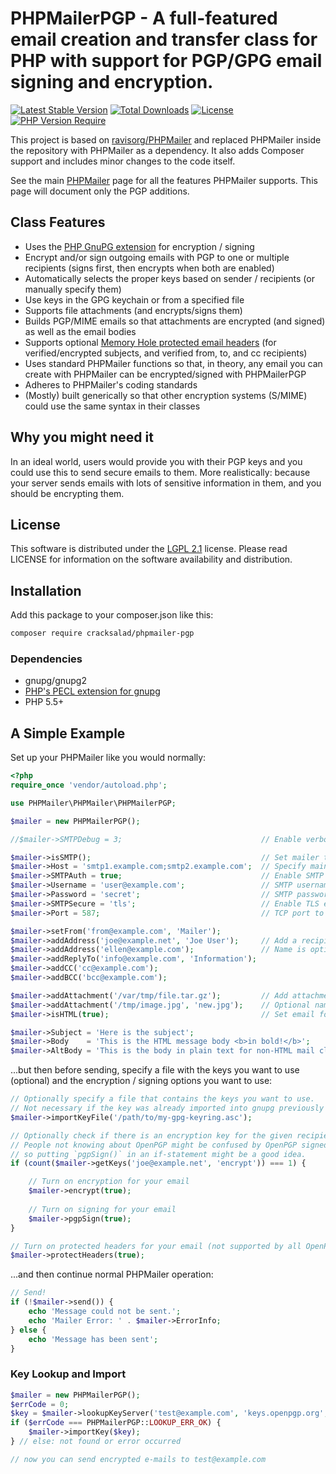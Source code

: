 # PHPMailerPGP - A full-featured email creation and transfer class for PHP with support for PGP/GPG email signing and encryption.

[![Latest Stable Version](http://poser.pugx.org/cracksalad/phpmailer-pgp/v)](https://packagist.org/packages/cracksalad/phpmailer-pgp)
[![Total Downloads](http://poser.pugx.org/cracksalad/phpmailer-pgp/downloads)](https://packagist.org/packages/cracksalad/phpmailer-pgp)
[![License](http://poser.pugx.org/cracksalad/phpmailer-pgp/license)](https://packagist.org/packages/cracksalad/phpmailer-pgp)
[![PHP Version Require](http://poser.pugx.org/cracksalad/phpmailer-pgp/require/php)](https://packagist.org/packages/cracksalad/phpmailer-pgp)

This project is based on [ravisorg/PHPMailer](https://github.com/ravisorg/PHPMailer) and replaced PHPMailer inside the repository with PHPMailer as a dependency. It also adds Composer support and includes minor changes to the code itself.

See the main [PHPMailer](https://www.github.com/PHPMailer/PHPMailer) page for all the features PHPMailer supports. This page will document only the PGP additions.

## Class Features

- Uses the [PHP GnuPG extension](https://secure.php.net/manual/en/ref.gnupg.php) for encryption / signing
- Encrypt and/or sign outgoing emails with PGP to one or multiple recipients (signs first, then encrypts when both are enabled)
- Automatically selects the proper keys based on sender / recipients (or manually specify them)
- Use keys in the GPG keychain or from a specified file
- Supports file attachments (and encrypts/signs them)
- Builds PGP/MIME emails so that attachments are encrypted (and signed) as well as the email bodies
- Supports optional [Memory Hole protected email headers](https://github.com/autocrypt/memoryhole) (for verified/encrypted subjects, and verified from, to, and cc recipients)
- Uses standard PHPMailer functions so that, in theory, any email you can create with PHPMailer can be encrypted/signed with PHPMailerPGP
- Adheres to PHPMailer's coding standards
- (Mostly) built generically so that other encryption systems (S/MIME) could use the same syntax in their classes

## Why you might need it

In an ideal world, users would provide you with their PGP keys and you could use this to send secure emails to them. More realistically: because your server sends emails with lots of sensitive information in them, and you should be encrypting them.

## License

This software is distributed under the [LGPL 2.1](http://www.gnu.org/licenses/lgpl-2.1.html) license. Please read LICENSE for information on the software availability and distribution.

## Installation

Add this package to your composer.json like this:

```bash
composer require cracksalad/phpmailer-pgp
```

### Dependencies

* gnupg/gnupg2
* [PHP's PECL extension for gnupg](https://pecl.php.net/package/gnupg)
* PHP 5.5+

## A Simple Example

Set up your PHPMailer like you would normally:

```php
<?php
require_once 'vendor/autoload.php';

use PHPMailer\PHPMailer\PHPMailerPGP;

$mailer = new PHPMailerPGP();

//$mailer->SMTPDebug = 3;                               // Enable verbose debug output

$mailer->isSMTP();                                      // Set mailer to use SMTP
$mailer->Host = 'smtp1.example.com;smtp2.example.com';  // Specify main and backup SMTP servers
$mailer->SMTPAuth = true;                               // Enable SMTP authentication
$mailer->Username = 'user@example.com';                 // SMTP username
$mailer->Password = 'secret';                           // SMTP password
$mailer->SMTPSecure = 'tls';                            // Enable TLS encryption, `ssl` also accepted
$mailer->Port = 587;                                    // TCP port to connect to

$mailer->setFrom('from@example.com', 'Mailer');
$mailer->addAddress('joe@example.net', 'Joe User');     // Add a recipient
$mailer->addAddress('ellen@example.com');               // Name is optional
$mailer->addReplyTo('info@example.com', 'Information');
$mailer->addCC('cc@example.com');
$mailer->addBCC('bcc@example.com');

$mailer->addAttachment('/var/tmp/file.tar.gz');         // Add attachments
$mailer->addAttachment('/tmp/image.jpg', 'new.jpg');    // Optional name
$mailer->isHTML(true);                                  // Set email format to HTML

$mailer->Subject = 'Here is the subject';
$mailer->Body    = 'This is the HTML message body <b>in bold!</b>';
$mailer->AltBody = 'This is the body in plain text for non-HTML mail clients';
```

...but then before sending, specify a file with the keys you want to use (optional) and the encryption / signing options you want to use:

```php
// Optionally specify a file that contains the keys you want to use.
// Not necessary if the key was already imported into gnupg previously (or manually).
$mailer->importKeyFile('/path/to/my-gpg-keyring.asc');

// Optionally check if there is an encryption key for the given recipient(s).
// People not knowing about OpenPGP might be confused by OpenPGP signed mails, 
// so putting `pgpSign()` in an if-statement might be a good idea.
if (count($mailer->getKeys('joe@example.net', 'encrypt')) === 1) {

    // Turn on encryption for your email
    $mailer->encrypt(true);
    
    // Turn on signing for your email
    $mailer->pgpSign(true);
}

// Turn on protected headers for your email (not supported by all OpenPGP supporting clients)
$mailer->protectHeaders(true);
```

...and then continue normal PHPMailer operation:

```php
// Send!
if (!$mailer->send()) {
    echo 'Message could not be sent.';
    echo 'Mailer Error: ' . $mailer->ErrorInfo;
} else {
    echo 'Message has been sent';
}
```

### Key Lookup and Import

```php
$mailer = new PHPMailerPGP();
$errCode = 0;
$key = $mailer->lookupKeyServer('test@example.com', 'keys.openpgp.org', $errCode);
if ($errCode === PHPMailerPGP::LOOKUP_ERR_OK) {
    $mailer->importKey($key);
} // else: not found or error occurred

// now you can send encrypted e-mails to test@example.com
```

